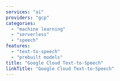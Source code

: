 ```yaml
---
services: "ai"
providers: "gcp"
categories:
  - "machine learning"
  - "serverless"
  - "speech"
features:
  - "text-to-speech"
  - "prebuilt models"
title: "Google Cloud Text-to-Speech"
linkTitle: "Google Cloud Text-to-Speech"
---
```

